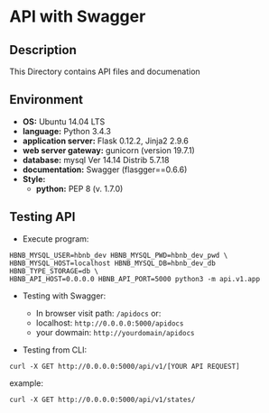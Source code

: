 # API with Swagger

## Description

This Directory contains API files and documenation

## Environment

* __OS:__ Ubuntu 14.04 LTS
* __language:__ Python 3.4.3
* __application server:__ Flask 0.12.2, Jinja2 2.9.6
* __web server gateway:__ gunicorn (version 19.7.1)
* __database:__ mysql Ver 14.14 Distrib 5.7.18
* __documentation:__ Swagger (flasgger==0.6.6)
* __Style:__
  * __python:__ PEP 8 (v. 1.7.0)

## Testing API

* Execute program:

```
HBNB_MYSQL_USER=hbnb_dev HBNB_MYSQL_PWD=hbnb_dev_pwd \
HBNB_MYSQL_HOST=localhost HBNB_MYSQL_DB=hbnb_dev_db HBNB_TYPE_STORAGE=db \
HBNB_API_HOST=0.0.0.0 HBNB_API_PORT=5000 python3 -m api.v1.app
```

* Testing with Swagger:

  * In browser visit path: `/apidocs` or:
  * localhost: `http://0.0.0.0:5000/apidocs`
  * your dowmain: `http://yourdomain/apidocs`

* Testing from CLI:

```
curl -X GET http://0.0.0.0:5000/api/v1/[YOUR API REQUEST]
```

example:
```
curl -X GET http://0.0.0.0:5000/api/v1/states/
